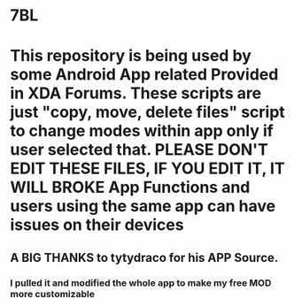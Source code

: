 # 7BL

<h1>This repository is being used by some Android App related Provided in XDA Forums. These scripts are just "copy, move, delete files" script to change modes within app only if user selected that. PLEASE DON'T EDIT THESE FILES, IF YOU EDIT IT, IT WILL BROKE App Functions and users using the same app can have issues on their devices</h1>

<h2>A BIG THANKS to tytydraco for his APP Source.</h2>
<h3>I pulled it and modified the whole app to make my free MOD more customizable</h3>
